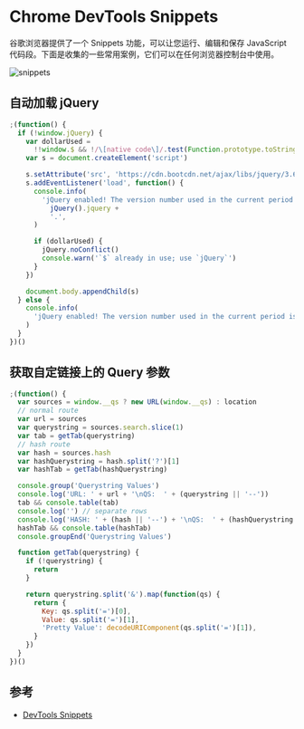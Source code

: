# Chrome DevTools Snippets

谷歌浏览器提供了一个 Snippets 功能，可以让您运行、编辑和保存 JavaScript 代码段。下面是收集的一些常用案例，它们可以在任何浏览器控制台中使用。

<img :src="$withBase('/images/chrome/devtools/snippets.png')" alt="snippets">

## 自动加载 jQuery

```js
;(function() {
  if (!window.jQuery) {
    var dollarUsed =
      !!window.$ && !/\[native code\]/.test(Function.prototype.toString.call(window.$))
    var s = document.createElement('script')

    s.setAttribute('src', 'https://cdn.bootcdn.net/ajax/libs/jquery/3.6.0/jquery.js')
    s.addEventListener('load', function() {
      console.info(
        'jQuery enabled! The version number used in the current period is v' +
          jQuery().jquery +
          '.',
      )

      if (dollarUsed) {
        jQuery.noConflict()
        console.warn('`$` already in use; use `jQuery`')
      }
    })

    document.body.appendChild(s)
  } else {
    console.info(
      'jQuery enabled! The version number used in the current period is v' + jQuery().jquery + '.',
    )
  }
})()
```

## 获取自定链接上的 Query 参数

```js
;(function() {
  var sources = window.__qs ? new URL(window.__qs) : location
  // normal route
  var url = sources
  var querystring = sources.search.slice(1)
  var tab = getTab(querystring)
  // hash route
  var hash = sources.hash
  var hashQuerystring = hash.split('?')[1]
  var hashTab = getTab(hashQuerystring)

  console.group('Querystring Values')
  console.log('URL: ' + url + '\nQS:  ' + (querystring || '--'))
  tab && console.table(tab)
  console.log('') // separate rows
  console.log('HASH: ' + (hash || '--') + '\nQS:  ' + (hashQuerystring || '--'))
  hashTab && console.table(hashTab)
  console.groupEnd('Querystring Values')

  function getTab(querystring) {
    if (!querystring) {
      return
    }

    return querystring.split('&').map(function(qs) {
      return {
        Key: qs.split('=')[0],
        Value: qs.split('=')[1],
        'Pretty Value': decodeURIComponent(qs.split('=')[1]),
      }
    })
  }
})()
```

## 参考

- [DevTools Snippets](https://bgrins.github.io/devtools-snippets/)
